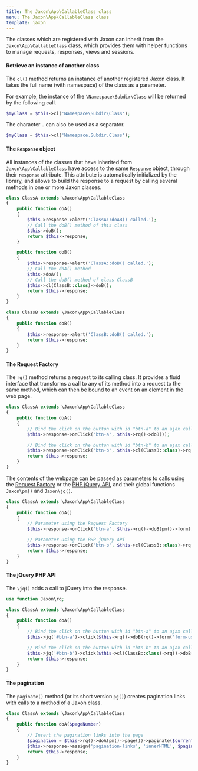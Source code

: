 ```yaml
---
title: The Jaxon\App\CallableClass class
menu: The Jaxon\App\CallableClass class
template: jaxon
---
```


The classes which are registered with Jaxon can inherit from the `Jaxon\App\CallableClass` class, which provides them with helper functions to manage requests, responses, views and sessions.

#### Retrieve an instance of another class

The `cl()` method returns an instance of another registered Jaxon class. It takes the full name (with namespace) of the class as a parameter.

For example, the instance of the `\Namespace\Subdir\Class` will be returned by the following call.

```php
$myClass = $this->cl('Namespace\Subdir\Class');
```

The character `.` can also be used as a separator.

```php
$myClass = $this->cl('Namespace.Subdir.Class');
```

#### The `Response` object

All instances of the classes that have inherited from `Jaxon\App\CallableClass` have access to the same `Response` object, through their `response` attribute.
This attribute is automatically initialized by the library, and allows to build the response to a request by calling several methods in one or more Jaxon classes.

```php
class ClassA extends \Jaxon\App\CallableClass
{
    public function doA()
    {
        $this->response->alert('ClassA::doAB() called.');
        // Call the doB() method of this class
        $this->doB();
        return $this->response;
    }

    public function doB()
    {
        $this->response->alert('ClassA::doB() called.');
        // Call the doA() method
        $this->doA();
        // Call the doB() method of class ClassB
        $this->cl(ClassB::class)->doB();
        return $this->response;
    }
}
```

```php
class ClassB extends \Jaxon\App\CallableClass
{
    public function doB()
    {
        $this->response->alert('ClassB::doB() called.');
        return $this->response;
    }
}
```

#### The Request Factory

The `rq()` method returns a request to its calling class.
It provides a fluid interface that transforms a call to any of its method into a request to the same method, which can then be bound to an event on an element in the web page.

```php
class ClassA extends \Jaxon\App\CallableClass
{
    public function doA()
    {
        // Bind the click on the button with id "btn-a" to an ajax call to the doB() method in this class
        $this->response->onClick('btn-a', $this->rq()->doB());

        // Bind the click on the button with id "btn-b" to an ajax call to the doB() method in class ClassB
        $this->response->onClick('btn-b', $this->cl(ClassB::class)->rq()->doB());
        return $this->response;
    }
}
```

The contents of the webpage can be passed as parameters to calls using the [Request Factory](../../requests/factory) or the [PHP jQuery API](../../responses/jquery), and their global functions `Jaxon\pm()` and `Jaxon\jq()`.

```php
class ClassA extends \Jaxon\App\CallableClass
{
    public function doA()
    {
        // Parameter using the Request Factory
        $this->response->onClick('btn-a', $this->rq()->doB(pm()->form('form-user')));

        // Parameter using the PHP jQuery API
        $this->response->onClick('btn-b', $this->cl(ClassB::class)->rq()->doB(jq('#username')->val()));
        return $this->response;
    }
}
```

#### The jQuery PHP API

The `\jq()` adds a call to jQuery into the response.

```php
use function Jaxon\rq;

class ClassA extends \Jaxon\App\CallableClass
{
    public function doA()
    {
        // Bind the click on the button with id "btn-a" to an ajax call to the doB() method in this class
        $this->jq('#btn-a')->click($this->rq()->doB(rq()->form('form-user')));

        // Bind the click on the button with id "btn-b" to an ajax call to the doB() method in class ClassB
        $this->jq('#btn-b')->click($this->cl(ClassB::class)->rq()->doB(jq('#username')->val()));
        return $this->response;
    }
}
```

#### The pagination

The `paginate()` method (or its short version `pg()`) creates pagination links with calls to a method of a Jaxon class.

```php
class ClassA extends \Jaxon\App\CallableClass
{
    public function doA($pageNumber)
    {
        // Insert the pagination links into the page
        $pagination = $this->rq()->doA(pm()->page())->paginate($currentPage, $itemsPerPage, $totalPages);
        $this->response->assign('pagination-links', 'innerHTML', $pagination);
        return $this->response;
    }
}
```

